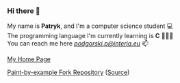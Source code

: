 ### Hi there 👋 

My name is **Patryk**, and I'm a computer science student 💻 <br>
The programming language I'm currently learning is **C** 👨🏻‍💻 <br>
You can reach me here *podgorski.p@interia.eu* 📫

[My Home Page](https://podgorskip.github.io/)

[Paint-by-example Fork Repository](https://github.com/podgorskip/Paint-by-Example)
([Source](https://paperswithcode.com/paper/paint-by-example-exemplar-based-image-editing#code))


<!--
**podgorskip/podgorskip** is a ✨ _special_ ✨ repository because its `README.md` (this file) appears on your GitHub profile.

Here are some ideas to get you started:

- 🔭 I’m currently working on ...
- 🌱 I’m currently learning ...
- 👯 I’m looking to collaborate on ...
- 🤔 I’m looking for help with ...
- 💬 Ask me about ...
- 📫 How to reach me: ...
- 😄 Pronouns: ...
- ⚡ Fun fact: ...
-->

